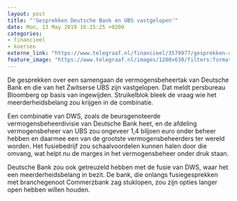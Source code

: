 ```yaml
---
layout: post
title: "'Gesprekken Deutsche Bank en UBS vastgelopen'"
date: Mon, 13 May 2019 16:15:25 +0200
categories: 
- financieel 
- koersen 
externe_link: "https://www.telegraaf.nl/financieel/3579977/gesprekken-deutsche-bank-en-ubs-vastgelopen"
feature_image: "https://www.telegraaf.nl/images/1200x630/filters:format(jpeg):quality(80)/cdn-kiosk-api.telegraaf.nl/f04745ac-7589-11e9-b1c7-02d2fb1aa1d7.jpg"
---
```


<p class="intro">De gesprekken over een samengaan de vermogensbeheertak van Deutsche Bank en die van het Zwitserse UBS zijn vastgelopen. Dat meldt persbureau Bloomberg op basis van ingewijden. Struikelblok bleek de vraag wie het meerderheidsbelang zou krijgen in de combinatie.</p> <p>Een combinatie van DWS, zoals de beursgenoteerde vermogensbeheerdivisie van Deutsche Bank heet, en de afdeling vermogensbeheer van UBS zou ongeveer 1,4 biljoen euro onder beheer hebben en daarmee een van de grootste vermogensbeheerders ter wereld worden. Het fusiebedrijf zou schaalvoordelen kunnen halen door die omvang, wat helpt nu de marges in het vermogensbeheer onder druk staan.</p><p>Deutsche Bank zou ook getreuzeld hebben met de fusie van DWS, waar het een meerderheidsbelang in bezit. De bank, die onlangs fusiegesprekken met branchegenoot Commerzbank zag stuklopen, zou zijn opties langer open hebben willen houden.</p>
